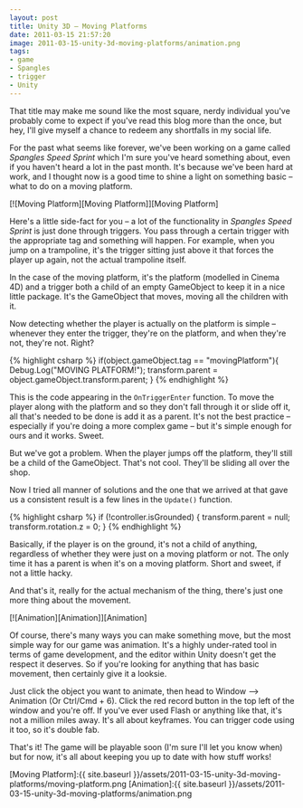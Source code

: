 ```yaml
---
layout: post
title: Unity 3D – Moving Platforms
date: 2011-03-15 21:57:20
image: 2011-03-15-unity-3d-moving-platforms/animation.png
tags:
- game
- Spangles
- trigger
- Unity
---
```

That title may make me sound like the most square, nerdy individual you've probably come to expect if you've read this blog more than the once, but hey, I'll give myself a chance to redeem any shortfalls in my social life.

For the past what seems like forever, we've been working on a game called *Spangles Speed Sprint* which I'm sure you've heard something about, even if you haven't heard a lot in the past month. It's because we've been hard at work, and I thought now is a good time to shine a light on something basic – what to do on a moving platform.

[![Moving Platform][Moving Platform]][Moving Platform]

Here's a little side-fact for you – a lot of the functionality in *Spangles Speed Sprint* is just done through triggers. You pass through a certain trigger with the appropriate tag and something will happen. For example, when you jump on a trampoline, it's the trigger sitting just above it that forces the player up again, not the actual trampoline itself.

In the case of the moving platform, it's the platform (modelled in Cinema 4D) and a trigger both a child of an empty GameObject to keep it in a nice little package. It's the GameObject that moves, moving all the children with it.

Now detecting whether the player is actually on the platform is simple – whenever they enter the trigger, they're on the platform, and when they're not, they're not. Right?

{% highlight csharp %}
if(object.gameObject.tag == "movingPlatform"){
    Debug.Log("MOVING PLATFORM!");
    transform.parent = object.gameObject.transform.parent;
}
{% endhighlight %}

This is the code appearing in the <code>OnTriggerEnter</code> function. To move the player along with the platform and so they don't fall through it or slide off it, all that's needed to be done is add it as a parent. It's not the best practice – especially if you're doing a more complex game – but it's simple enough for ours and it works. Sweet.

But we've got a problem. When the player jumps off the platform, they'll still be a child of the GameObject. That's not cool. They'll be sliding all over the shop.

Now I tried all manner of solutions and the one that we arrived at that gave us a consistent result is a few lines in the <code>Update()</code> function.

{% highlight csharp %}
if (!controller.isGrounded) {
	transform.parent = null;
	transform.rotation.z = 0;
}
{% endhighlight %}

Basically, if the player is on the ground, it's not a child of anything, regardless of whether they were just on a moving platform or not. The only time it has a parent is when it's on a moving platform. Short and sweet, if not a little hacky.

And that's it, really for the actual mechanism of the thing, there's just one more thing about the movement.

[![Animation][Animation]][Animation]

Of course, there's many ways you can make something move, but the most simple way for our game was animation. It's a highly under-rated tool in terms of game development, and the editor within Unity doesn't get the respect it deserves. So if you're looking for anything that has basic movement, then certainly give it a looksie.

Just click the object you want to animate, then head to Window –> Animation (Or Ctrl/Cmd + 6). Click the red record button in the top left of the window and you're off. If you've ever used Flash or anything like that, it's not a million miles away. It's all about keyframes. You can trigger code using it too, so it's double fab.

That's it! The game will be playable soon (I'm sure I'll let you know when) but for now, it's all about keeping you up to date with how stuff works!

[Moving Platform]:{{ site.baseurl }}/assets/2011-03-15-unity-3d-moving-platforms/moving-platform.png
[Animation]:{{ site.baseurl }}/assets/2011-03-15-unity-3d-moving-platforms/animation.png